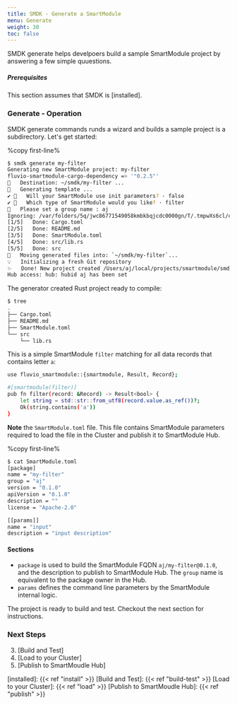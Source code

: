 ```yaml
---
title: SMDK - Generate a SmartModule
menu: Generate
weight: 30
toc: false
---
```


SMDK generate helps develpoers build a sample SmartModule project by answering a few simple quuestions. 

##### Prerequisites

This section assumes that SMDK is [installed].

### Generate - Operation

SMDK generate commands runds a wizard and builds a sample project is a subdirectory. Let's get started:

%copy first-line%
```bash
$ smdk generate my-filter 
Generating new SmartModule project: my-filter
fluvio-smartmodule-cargo-dependency => '"0.2.5"'
🔧   Destination: ~/smdk/my-filter ...
🔧   Generating template ...
✔ 🤷   Will your SmartModule use init parameters? · false
✔ 🤷   Which type of SmartModule would you like? · filter
🤷   Please set a group name : aj
Ignoring: /var/folders/5q/jwc86771549058kmbkbqjcdc0000gn/T/.tmpwXs6cl/cargo-generate.toml
[1/5]   Done: Cargo.toml
[2/5]   Done: README.md
[3/5]   Done: SmartModule.toml
[4/5]   Done: src/lib.rs
[5/5]   Done: src
🔧   Moving generated files into: `~/smdk/my-filter`...
💡   Initializing a fresh Git repository
✨   Done! New project created /Users/aj/local/projects/smartmodule/smdk/my-filter
Hub access: hub: hubid aj has been set
```

The generator created Rust project ready to compile:

```bash
$ tree 
.
├── Cargo.toml
├── README.md
├── SmartModule.toml
└── src
    └── lib.rs
```

This is a simple SmartModule `filter` matching for all data records that contains letter `a`:

```bash
use fluvio_smartmodule::{smartmodule, Result, Record};

#[smartmodule(filter)]
pub fn filter(record: &Record) -> Result<bool> {
    let string = std::str::from_utf8(record.value.as_ref())?;
    Ok(string.contains('a'))
}
```

**Note** the `SmartModule.toml` file. This file contains SmartModule parameters required to load the file in the Cluster and publish it to SmartModule Hub. 

%copy first-line%
```bash
$ cat SmartModule.toml
[package]
name = "my-filter"
group = "aj"
version = "0.1.0"
apiVersion = "0.1.0"
description = ""
license = "Apache-2.0"

[[params]]
name = "input"
description = "input description"
```

#### Sections

* `package` is used to build the SmartModule FQDN `aj/my-filter@0.1.0`, and the description to publish to SmartModule Hub. The `group` name is equivalent to the package owner in the Hub. 
* `params` defines the command line parameters by the SmartModule internal logic.

The project is ready to build and test. Checkout the next section for instructions.

### Next Steps

3. [Build and Test]
4. [Load to your Cluster]
5. [Publish to SmartMoudle Hub]


[installed]: {{< ref "install" >}}
[Build and Test]: {{< ref "build-test" >}}
[Load to your Cluster]: {{< ref "load" >}}
[Publish to SmartMoudle Hub]: {{< ref "publish" >}}